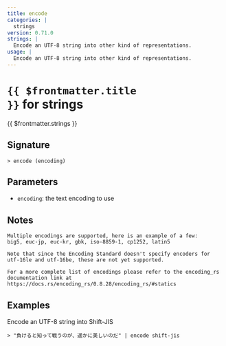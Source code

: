 ```yaml
---
title: encode
categories: |
  strings
version: 0.71.0
strings: |
  Encode an UTF-8 string into other kind of representations.
usage: |
  Encode an UTF-8 string into other kind of representations.
---
```


# <code>{{ $frontmatter.title }}</code> for strings

<div class='command-title'>{{ $frontmatter.strings }}</div>

## Signature

```> encode (encoding)```

## Parameters

 -  `encoding`: the text encoding to use

## Notes
```text
Multiple encodings are supported, here is an example of a few:
big5, euc-jp, euc-kr, gbk, iso-8859-1, cp1252, latin5

Note that since the Encoding Standard doesn't specify encoders for utf-16le and utf-16be, these are not yet supported.

For a more complete list of encodings please refer to the encoding_rs
documentation link at https://docs.rs/encoding_rs/0.8.28/encoding_rs/#statics
```
## Examples

Encode an UTF-8 string into Shift-JIS
```shell
> "負けると知って戦うのが、遥かに美しいのだ" | encode shift-jis
```
